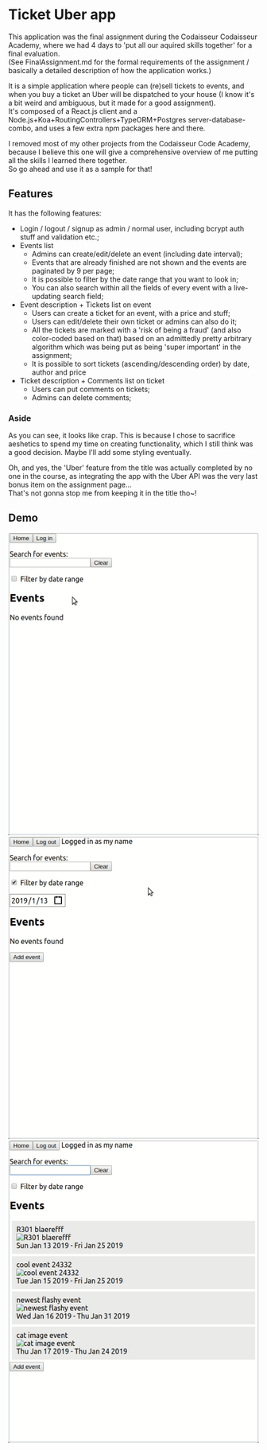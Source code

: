 # Ticket Uber app

This application was the final assignment during the Codaisseur Codaisseur Academy, where we had 4 days to 'put all our aquired skills together' for a final evaluation.  
(See FinalAssignment.md for the formal requirements of the assignment / basically a detailed description of how the application works.)

It is a simple application where people can (re)sell tickets to events, and when you buy a ticket an Uber will be dispatched to your house (I know it's a bit weird and ambiguous, but it made for a good assignment).  
It's composed of a React.js client and a Node.js+Koa+RoutingControllers+TypeORM+Postgres server-database-combo, and uses a few extra npm packages here and there.

I removed most of my other projects from the Codaisseur Code Academy, because I believe this one will give a comprehensive overview of me putting all the skills I learned there together.  
So go ahead and use it as a sample for that!

## Features

It has the following features:
- Login / logout / signup as admin / normal user, including bcrypt auth stuff and validation etc.;
- Events list
  * Admins can create/edit/delete an event (including date interval);
  * Events that are already finished are not shown and the events are paginated by 9 per page;
  * It is possible to filter by the date range that you want to look in;
  * You can also search within all the fields of every event with a live-updating search field;
- Event description + Tickets list on event
  * Users can create a ticket for an event, with a price and stuff;
  * Users can edit/delete their own ticket or admins can also do it;
  * All the tickets are marked with a 'risk of being a fraud' (and also color-coded based on that) based on an admittedly pretty arbitrary algorithm which was being put as being 'super important' in the assignment;
  * It is possible to sort tickets (ascending/descending order) by date, author and price
- Ticket description + Comments list on ticket
  * Users can put comments on tickets;
  * Admins can delete comments;

### Aside

As you can see, it looks like crap. This is because I chose to sacrifice aeshetics to spend my time on creating functionality, which I still think was a good decision. Maybe I'll add some styling eventually.

Oh, and yes, the 'Uber' feature from the title was actually completed by no one in the course, as integrating the app with the Uber API was the very last bonus item on the assignment page...  
That's not gonna stop me from keeping it in the title tho~!

## Demo

![gif-2](/readme-images/ticket-uber-2.gif)  
![gif-3](/readme-images/ticket-uber-3.gif)  
![gif-4](/readme-images/ticket-uber-4.gif)